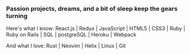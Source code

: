 ### Passion projects, dreams, and a bit of sleep keep the gears turning

Here's what I know:
React.js | Redux | JavaScript | HTML5 | CSS3 | Ruby | Ruby on Rails | SQL | postgreSQL | Heroku | Webpack 

And what I love:
Rust | Neovim | Helix | Linux | Git

<!--
**loFiWaterCat/loFiWaterCat** is a ✨ _special_ ✨ repository because its `README.md` (this file) appears on your GitHub profile.

Here are some ideas to get you started:

- 🔭 I’m currently working on ...
- 🌱 I’m currently learning ...
- 👯 I’m looking to collaborate on ...
- 🤔 I’m looking for help with ...
- 💬 Ask me about ...
- 📫 How to reach me: ...
- 😄 Pronouns: ...
- ⚡ Fun fact: ...
-->
